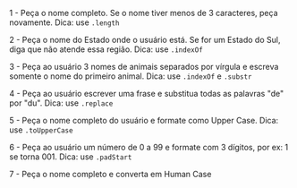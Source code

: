 1 - Peça o nome completo. Se o nome tiver menos de 3 caracteres, peça novamente. Dica: use `.length`    

2 - Peça o nome do Estado onde o usuário está. Se for um Estado do Sul, diga que não atende essa região. Dica: use `.indexOf`

3 - Peça ao usuário 3 nomes de animais separados por vírgula e escreva somente o nome do primeiro animal. Dica: use `.indexOf` e `.substr`

4 - Peça ao usuário escrever uma frase e substitua todas as palavras "de" por "du". Dica: use `.replace`

5 - Peça o nome completo do usuário e formate como Upper Case. Dica: use `.toUpperCase`

6 - Peça ao usuário um número de 0 a 99 e formate com 3 dígitos, por ex: 1 se torna 001. Dica: use `.padStart`

7 - Peça o nome completo e converta em Human Case
